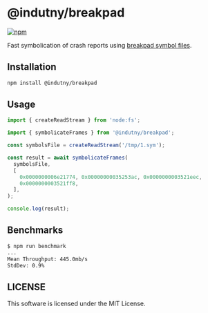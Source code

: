 # @indutny/breakpad

[![npm](https://img.shields.io/npm/v/@indutny/breakpad)](https://www.npmjs.com/package/@indutny/breakpad)

Fast symbolication of crash reports using
[breakpad symbol files](https://chromium.googlesource.com/breakpad/breakpad/+/master/docs/symbol_files.md).

## Installation

```sh
npm install @indutny/breakpad
```

## Usage

```js
import { createReadStream } from 'node:fs';

import { symbolicateFrames } from '@indutny/breakpad';

const symbolsFile = createReadStream('/tmp/1.sym');

const result = await symbolicateFrames(
  symbolsFile,
  [
    0x0000000006e21774, 0x00000000035253ac, 0x0000000003521eec,
    0x0000000003521ff8,
  ],
);

console.log(result);
```

## Benchmarks

```sh
$ npm run benchmark
...
Mean Throughput: 445.0mb/s
StdDev: 0.9%
```

## LICENSE

This software is licensed under the MIT License.
